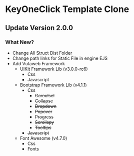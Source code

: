 # KeyOneClick Template Clone

## Update Version 2.0.0

### What New?

- Change All Struct Dist Folder
- Change path links for Static File in engine EJS 
- Add Vutaweb Framework
    - UIKit Framework Lib (v3.0.0-rc6)
        - Css
        - Javascript
    - Bootstrap Framework Lib (v4.1.1)
        - Css
            - ~~Caroulsel~~
            - ~~Collapse~~
            - ~~Dropdown~~
            - ~~Popover~~
            - ~~Progress~~
            - ~~Scrollspy~~
            - ~~Tooltips~~
        - ~~Javascript~~
    - Font Awesome (v4.7.0)
        - Css
        - Fonts